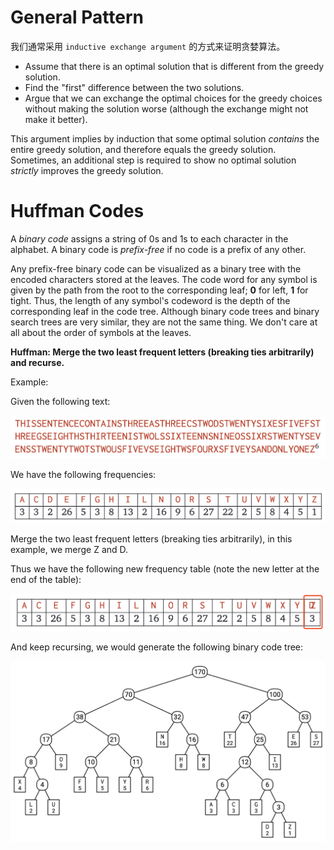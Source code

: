 # General Pattern

我们通常采用 `inductive exchange argument` 的方式来证明贪婪算法。

- Assume that there is an optimal solution that is different from the greedy solution.
- Find the "first" difference between the two solutions.
- Argue that we can exchange the optimal choices for the greedy choices without making the solution worse (although the exchange might not make it better).

This argument implies by induction that some optimal solution _contains_ the entire greedy solution, and therefore equals the greedy solution. Sometimes, an additional step is required to show no optimal solution _strictly_ improves the greedy solution.

# Huffman Codes

A _binary code_ assigns a string of 0s and 1s to each character in the alphabet. A binary code is _prefix-free_ if no code is a prefix of any other.

Any prefix-free binary code can be visualized as a binary tree with the encoded characters stored at the leaves. The code word for any symbol is given by the path from the root to the corresponding leaf; **0** for left, **1** for tight. Thus, the length of any symbol's codeword is the depth of the corresponding leaf in the code tree.
Although binary code trees and binary search trees are very similar, they are not the same thing. We don't care at all about the order of symbols at the leaves.

**Huffman: Merge the two least frequent letters (breaking ties arbitrarily) and recurse.**

Example:

Given the following text:

![Huffman 1](./assets/huffman-1.png)

We have the following frequencies:

![Huffman 2](./assets/huffman-2.png)

Merge the two least frequent letters (breaking ties arbitrarily), in this example, we merge Z and D.

Thus we have the following new frequency table (note the new letter at the end of the table):

![Huffman 3](./assets/huffman-3.png)

And keep recursing, we would generate the following binary code tree:

![Huffman 4](./assets/huffman-4.png)
